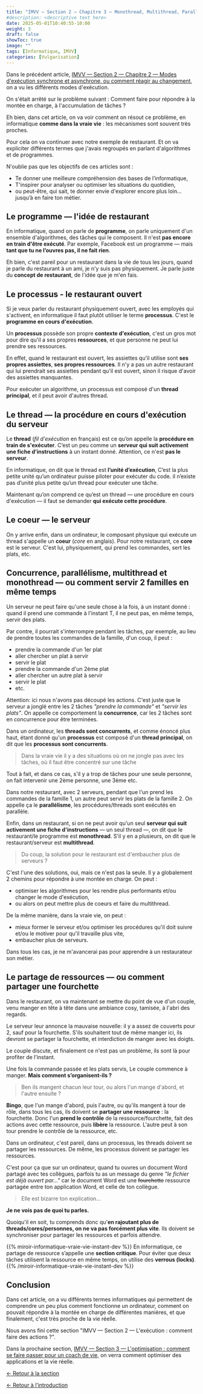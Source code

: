 ```yaml
---
title: "IMVV — Section 2 — Chapitre 3 — Monothread, Multithread, Parallélisme et Concurrence, je ne peux pas tout faire en même temps !"
#description: <descriptive text here>
date: 2025-05-01T10:40:55-10:00
weight: 3
draft: false
showToc: true
image: ""
tags: [Informatique, IMVV]
categories: [Vulgarisation]
---
```

Dans le précédent article, [IMVV — Section 2 — Chapitre 2 — Modes d'exécution synchrone et asynchrone, ou comment réagir au changement](../sync-async/), on a vu les différents modes d'exécution.

On s'était arrêté sur le problème suivant : Comment faire pour répondre à la montée en charge, à l'accumulation de tâches ?

Eh bien, dans cet article, on va voir comment on résout ce problème, en informatique **comme dans la vraie vie** : les mécanismes sont souvent très proches.

Pour cela on va continuer avec notre exemple de restaurant. Et on va expliciter différents termes que j'avais regroupés en parlant d'algorithmes et de programmes.

N'oublie pas que les objectifs de ces articles sont :
- Te donner une meilleure compréhension des bases de l’informatique,
- T'inspirer pour analyser ou optimiser les situations du quotidien,
- ou peut-être, qui sait, te donner envie d'explorer encore plus loin... jusqu’à en faire ton métier.

## Le programme — l'idée de restaurant

En informatique, quand on parle de **programme**, on parle uniquement d'un ensemble d'algorithmes, des tâches qui le composent. Il n'est **pas encore en train d'être exécuté**. Par exemple, Facebook est un programme — mais **tant que tu ne l’ouvres pas, il ne fait rien**.

Eh bien, c'est pareil pour un restaurant dans la vie de tous les jours, quand je parle du restaurant à un ami, je n'y suis pas physiquement. Je parle juste du **concept de restaurant**, de l'idée que je m'en fais.

## Le processus - le restaurant ouvert

Si je veux parler du restaurant physiquement ouvert, avec les employés qui s'activent, en informatique il faut plutôt utiliser le terme **processus**. C'est le **programme en cours d'exécution**.

Un **processus** possède son propre **contexte d'exécution**, c'est un gros mot pour dire qu'il a ses propres **ressources**, et que personne ne peut lui prendre ses ressources.

En effet, quand le restaurant est ouvert, les assiettes qu'il utilise sont **ses propres assiettes**, **ses propres ressources**. Il n'y a pas un autre restaurant qui lui prendrait ses assiettes pendant qu'il est ouvert, sinon il risque d'avoir des assiettes manquantes.

Pour exécuter un algorithme, un processus est composé d'un **thread principal**, et il peut avoir d'autres thread.

## Le thread — la procédure en cours d'exécution du serveur

Le **thread** (*fil d'exécution* en français) est ce qu’on appelle la **procédure en train de s'exécuter**. C’est un peu comme un **serveur qui suit activement une fiche d'instructions** à un instant donné. Attention, ce n'est **pas le serveur**.

En informatique, on dit que le thread est **l’unité d’exécution**, C’est la plus petite unité qu’un ordinateur puisse piloter pour exécuter du code. il n’existe pas d’unité plus petite qu’un thread pour exécuter une tâche.

Maintenant qu’on comprend ce qu’est un thread — une procédure en cours d'exécution — il faut se demander **qui exécute cette procédure**.

## Le coeur — le serveur

On y arrive enfin, dans un ordinateur, le composant physique qui exécute un thread s'appelle un **coeur** (*core* en anglais). Pour notre restaurant, ce **core** est le serveur. C'est lui, physiquement, qui prend les commandes, sert les plats, etc.

## Concurrence, parallélisme, multithread et monothread — ou comment servir 2 familles en même temps

Un serveur ne peut faire qu'une seule chose à la fois, à un instant donné : quand il prend une commande à l'instant T, il ne peut pas, en même temps, servir des plats.

Par contre, il pourrait s'interrompre pendant les tâches, par exemple, au lieu de prendre toutes les commandes de la famille, d'un coup, il peut :
- prendre la commande d'un 1er plat
- aller chercher un plat à servir
- servir le plat
- prendre la commande d'un 2ème plat
- aller chercher un autre plat à servir
- servir le plat
- etc.

Attention: ici nous n'avons pas découpé les actions. C'est juste que le serveur a jonglé entre les 2 tâches *"prendre la commande"* et *"servir les plats"*. On appelle ce comportement la **concurrence**, car les 2 tâches sont en concurrence pour être terminées.

Dans un ordinateur, les **threads sont concurrents**, et comme énoncé plus haut, étant donné qu'un **processus** est composé d'un **thread principal**, on dit que les **processus sont concurrents**.

>Dans la vraie vie il y a des situations où on ne jongle pas avec les tâches, où il faut être concentré sur une tâche

Tout à fait, et dans ce cas, s'il y a trop de tâches pour une seule personne, on fait intervenir une 2ème personne, une 3ème etc.

Dans notre restaurant, avec 2 serveurs, pendant que l'un prend les commandes de la famille 1, un autre peut servir les plats de la famille 2. On appelle ça le **parallélisme**, les procédures/threads sont exécutés en parallèle.

Enfin, dans un restaurant, si on ne peut avoir qu'un seul **serveur qui suit activement une fiche d'instructions** — un seul thread —, on dit que le restaurant/le programme est **monothread**. S'il y en a plusieurs, on dit que le restaurant/serveur est **multithread**.

>Du coup, la solution pour le restaurant est d'embaucher plus de serveurs ?

C'est l'une des solutions, oui, mais ce n'est pas la seule. Il y a globalement 2 chemins pour répondre à une montée en charge. On peut :
- optimiser les algorithmes pour les rendre plus performants et/ou changer le mode d'exécution,
- ou alors on peut mettre plus de coeurs et faire du multithread.

De la même manière, dans la vraie vie, on peut :
- mieux former le serveur et/ou optimiser les procédures qu'il doit suivre et/ou le motiver pour qu'il travaille plus vite,
- embaucher plus de serveurs.

Dans tous les cas, je ne m'avancerai pas pour apprendre à un restaurateur son métier.

## Le partage de ressources — ou comment partager une fourchette

Dans le restaurant, on va maintenant se mettre du point de vue d'un couple, venu manger en tête à tête dans une ambiance cosy, tamisée, à l'abri des regards.

Le serveur leur annonce la mauvaise nouvelle: il y a assez de couverts pour 2, sauf pour la fourchette. S'ils souhaitent tout de même manger ici, ils devront se partager la fourchette, et interdiction de manger avec les doigts.

Le couple discute, et finalement ce n'est pas un problème, ils sont là pour profiter de l'instant.

Une fois la commande passée et les plats servis, Le couple commence à manger. **Mais comment s’organisent-ils ?**

>Ben ils mangent chacun leur tour, ou alors l'un mange d'abord, et l'autre ensuite ?

**Bingo**, que l'un mange d'abord, puis l'autre, ou qu'ils mangent à tour de rôle, dans tous les cas, ils doivent se **partager une ressource** : la fourchette. Donc l'un **prend le contrôle** de la ressource/fourchette, fait des actions avec cette ressource, puis **libère** la ressource. L'autre peut à son tour prendre le contrôle de la ressource, etc.

Dans un ordinateur, c'est pareil, dans un processus, les threads doivent se partager les ressources. De même, les processus doivent se partager les ressources.

C'est pour ça que sur un ordinateur, quand tu ouvres un document Word partagé avec tes collègues, parfois tu as un message du genre *"le fichier est déjà ouvert par..."* car le document Word est une ~~fourchette~~ ressource partagée entre ton application Word, et celle de ton collègue.

>Elle est bizarre ton explication...

**Je ne vois pas de quoi tu parles.**

Quoiqu'il en soit, tu comprends donc qu'**en rajoutant plus de threads/cores/personnes, on ne va pas forcément plus vite**. Ils doivent se synchroniser pour partager les ressources et parfois attendre.

{{% miroir-informatique-vraie-vie-instant-dev %}}
En informatique, ce partage de ressource s’appelle une **section critique**.
Pour éviter que deux tâches utilisent la ressource en même temps, on utilise des **verrous (locks)**.
{{% /miroir-informatique-vraie-vie-instant-dev %}}

## Conclusion

Dans cet article, on a vu différents termes informatiques qui permettent de comprendre un peu plus comment fonctionne un ordinateur, comment on pouvait répondre à la montée en charge de différentes manières, et que finalement, c'est très proche de la vie réelle.

Nous avons fini cette section "IMVV — Section 2 — L'exécution : comment faire des actions ?".

Dans la prochaine section, [IMVV — Section 3 — L'optimisation : comment se faire passer pour un coach de vie](../../optimisation/optimisation/), on verra comment optimiser des applications et la vie réelle.

[← Retour à la section](../../l-execution/l-execution/)

[← Retour à l’introduction](../../introduction/)